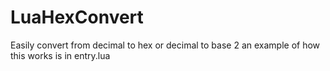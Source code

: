 # LuaHexConvert
Easily convert from decimal to hex or decimal to base 2
an example of how this works is in entry.lua

